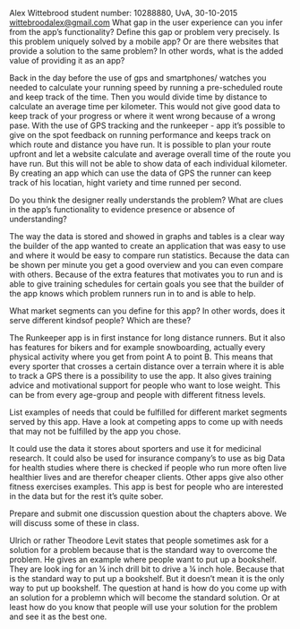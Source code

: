Alex Wittebrood  student number: 10288880, UvA,  30-10-2015
wittebroodalex@gmail.com
What gap in the user experience can you infer from the app’s functionality? Define this gap or problem very precisely. Is this problem uniquely solved by a mobile app? Or are there websites that provide a solution to the same problem? In other words, what is the added value of providing it as an app?

Back in the day before the use of gps and smartphones/ watches you needed to calculate your running speed by running  a pre-scheduled route and keep track of the time. Then you would divide time by distance to calculate an average time per kilometer. This would not give good data to keep track of your progress or where it went wrong because of a wrong pase.  With the use of GPS tracking and the runkeeper - app  it’s possible to give on the spot feedback on running performance and keeps track on which route and distance you have run. 
It is possible to plan your route upfront and let a website calculate and average overall time of the route you have run. But this will not be able to show data of each individual kilometer.   By creating an app which can use the data of GPS the runner can keep track of his locatian, hight variety and time runned per second. 

Do you think the designer really understands the problem? What are clues in the app’s functionality to evidence presence or absence of understanding?

The way the data is stored and showed in graphs and tables is a clear way the builder of the app wanted to create an application that was easy to use and where it would be easy to compare run statistics. Because the data can be shown per minute you get a good overview and you can even compare with others. Because of the extra features that motivates you to run and is able to give training schedules for certain goals you see that the builder of the app knows which problem runners run in to and is able to help. 

What market segments can you define for this app? In other words, does it serve different kindsof people? Which are these?

The Runkeeper app is in first instance for long distance runners. But it also has features for bikers and for example snowboarding, actually every physical activity where you get from point A to point B. This means that every sporter that crosses a certain distance over a terrain where it is able to track a GPS there is a possibility to use the app. It also gives training advice and motivational support for people who want to lose weight. This can be from every age-group and people with different fitness levels. 

List examples of needs that could be fulfilled for different market segments served by this app. Have a look at competing apps to come up with needs that may not be fulfilled by the app you chose.

It could use the data it stores about sporters and use it for medicinal research. It could also be used for insurance company’s to use as big Data for health studies where there is checked if people who run more often live healthier lives and are therefor cheaper clients. Other apps give also other fitness exercises examples. This app is best for people who are interested in the data but for the rest it’s quite sober.  

Prepare and submit one discussion question about the chapters above. We will discuss some of these in class.

Ulrich or rather Theodore Levit states that people sometimes ask for a solution for a problem because that is the standard way to overcome the problem. He gives an example where people want to put up a bookshelf. They are look ing for an ¼ inch drill bit to drive a  ¼ inch hole. Because that is the standard way to put up a bookshelf. But it doesn’t mean it is the only way  to put up  bookshelf. The question at hand is how do you come up with an solution for a problemn which will become the standard solution. Or at least how do you know that people will use your solution for the problem and see it as the best one. 
